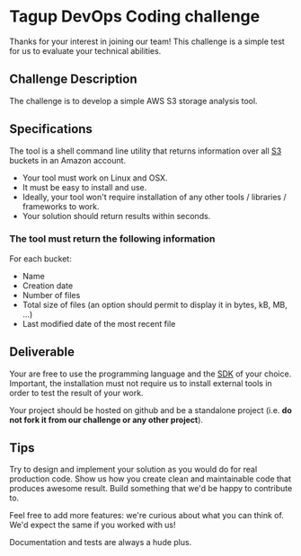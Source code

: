 # Tagup DevOps Coding challenge

Thanks for your interest in joining our team! This challenge is a simple test for us to evaluate your technical abilities.

## Challenge Description

The challenge is to develop a simple AWS S3 storage analysis tool.

## Specifications

The tool is a shell command line utility that returns information over all [S3](https://aws.amazon.com/documentation/s3/) buckets in an Amazon account.
- Your tool must work on Linux and OSX.
- It must be easy to install and use.
- Ideally, your tool won't require installation of any other tools / libraries / frameworks to work.
- Your solution should return results within seconds.


### The tool must return the following information

For each bucket:
- Name
- Creation date
- Number of files
- Total size of files (an option should permit to display it in bytes, kB, MB, ...)
- Last modified date of the most recent file

## Deliverable

Your are free to use the programming language and the [SDK](https://aws.amazon.com/tools/) of your choice.
Important, the installation must not require us to install external tools in order to test the result of your work.

Your project should be hosted on github and be a standalone project (i.e. **do not fork it from our challenge or any other project**).


## Tips

Try to design and implement your solution as you would do for real production code. Show us how you create clean and maintainable code that produces awesome result.
Build something that we'd be happy to contribute to.

Feel free to add more features: we're curious about what you can think of. We'd expect the same if you worked with us!

Documentation and tests are always a hude plus.